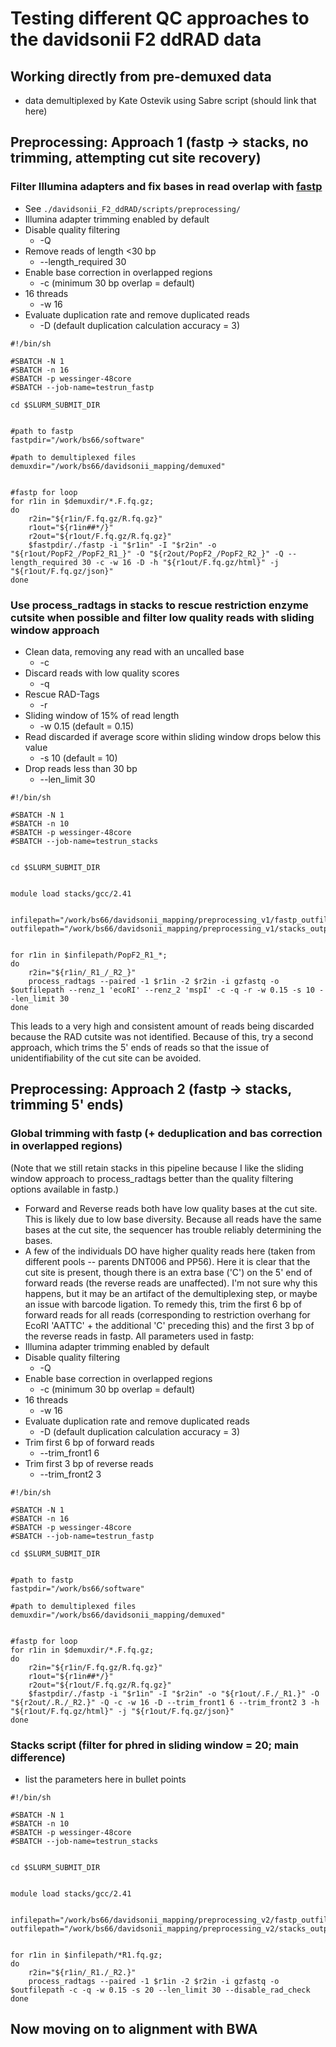 # Testing different QC approaches to the davidsonii F2 ddRAD data

## Working directly from pre-demuxed data
* data demultiplexed by Kate Ostevik using Sabre script (should link that here)

## Preprocessing: Approach 1 (fastp -> stacks, no trimming, attempting cut site recovery)
### Filter Illumina adapters and fix bases in read overlap with [fastp](https://github.com/OpenGene/fastp)
* See `./davidsonii_F2_ddRAD/scripts/preprocessing/`
* Illumina adapter trimming enabled by default
* Disable quality filtering
    - -Q
* Remove reads of length <30 bp
    - --length_required 30
* Enable base correction in overlapped regions
    - -c (minimum 30 bp overlap = default)
* 16 threads
    - -w 16
* Evaluate duplication rate and remove duplicated reads
    - -D (default duplication calculation accuracy = 3)

```
#!/bin/sh

#SBATCH -N 1
#SBATCH -n 16
#SBATCH -p wessinger-48core
#SBATCH --job-name=testrun_fastp

cd $SLURM_SUBMIT_DIR


#path to fastp
fastpdir="/work/bs66/software"

#path to demultiplexed files
demuxdir="/work/bs66/davidsonii_mapping/demuxed"


#fastp for loop
for r1in in $demuxdir/*.F.fq.gz; 
do
    r2in="${r1in/F.fq.gz/R.fq.gz}"
    r1out="${r1in##*/}"
    r2out="${r1out/F.fq.gz/R.fq.gz}"
    $fastpdir/./fastp -i "$r1in" -I "$r2in" -o "${r1out/PopF2_/PopF2_R1_}" -O "${r2out/PopF2_/PopF2_R2_}" -Q --length_required 30 -c -w 16 -D -h "${r1out/F.fq.gz/html}" -j "${r1out/F.fq.gz/json}"
done
```

### Use process_radtags in stacks to rescue  restriction enzyme cutsite when possible and filter low quality reads with sliding window approach
* Clean data, removing any read with an uncalled base
    - -c
* Discard reads with low quality scores
    - -q
* Rescue RAD-Tags
    - -r
* Sliding window of 15% of read length
    - -w 0.15 (default = 0.15)
* Read discarded if average score within sliding window drops below this value
    - -s 10 (default = 10)
* Drop reads less than 30 bp
    - --len_limit 30

```
#!/bin/sh

#SBATCH -N 1
#SBATCH -n 10 
#SBATCH -p wessinger-48core
#SBATCH --job-name=testrun_stacks


cd $SLURM_SUBMIT_DIR


module load stacks/gcc/2.41


infilepath="/work/bs66/davidsonii_mapping/preprocessing_v1/fastp_outfiles"
outfilepath="/work/bs66/davidsonii_mapping/preprocessing_v1/stacks_output"


for r1in in $infilepath/PopF2_R1_*;
do
    r2in="${r1in/_R1_/_R2_}"
    process_radtags --paired -1 $r1in -2 $r2in -i gzfastq -o $outfilepath --renz_1 'ecoRI' --renz_2 'mspI' -c -q -r -w 0.15 -s 10 --len_limit 30
done
```
This leads to a very high and consistent amount of reads being discarded because the RAD cutsite was not identified. Because of this, try a second approach, which trims the 5' ends of reads so that the issue of unidentifiability of the cut site can be avoided.


## Preprocessing: Approach 2 (fastp -> stacks, trimming 5' ends)
### Global trimming with fastp (+ deduplication and bas correction in overlapped regions)
(Note that we still retain stacks in this pipeline because I like the sliding window approach to process_radtags better than the quality filtering options available in fastp.)
* Forward and Reverse reads both have low quality bases at the cut site. This is likely due to low base diversity. Because all reads have the same bases at the cut site, the sequencer has trouble reliably determining the bases.
* A few of the individuals DO have higher quality reads here (taken from different pools -- parents DNT006 and PP56). Here it is clear that the cut site is present, though there is an extra base ('C') on the 5' end of forward reads (the reverse reads are unaffected). I'm not sure why this happens, but it may be an artifact of the demultiplexing step, or maybe an issue with barcode ligation. To remedy this, trim the first 6 bp of forward reads for all reads (corresponding to restriction overhang for EcoRI 'AATTC' + the additional 'C' preceding this) and the first 3 bp of the reverse reads in fastp. All parameters used in fastp:
* Illumina adapter trimming enabled by default
* Disable quality filtering
    - -Q
* Enable base correction in overlapped regions
    - -c (minimum 30 bp overlap = default)
* 16 threads
    - -w 16
* Evaluate duplication rate and remove duplicated reads
    - -D (default duplication calculation accuracy = 3)
* Trim first 6 bp of forward reads
    - --trim_front1 6
* Trim first 3 bp of reverse reads
    - --trim_front2 3

```
#!/bin/sh

#SBATCH -N 1
#SBATCH -n 16
#SBATCH -p wessinger-48core
#SBATCH --job-name=testrun_fastp

cd $SLURM_SUBMIT_DIR


#path to fastp
fastpdir="/work/bs66/software"

#path to demultiplexed files
demuxdir="/work/bs66/davidsonii_mapping/demuxed"


#fastp for loop
for r1in in $demuxdir/*.F.fq.gz; 
do
    r2in="${r1in/F.fq.gz/R.fq.gz}"
    r1out="${r1in##*/}"
    r2out="${r1out/F.fq.gz/R.fq.gz}"
    $fastpdir/./fastp -i "$r1in" -I "$r2in" -o "${r1out/.F./_R1.}" -O "${r2out/.R./_R2.}" -Q -c -w 16 -D --trim_front1 6 --trim_front2 3 -h "${r1out/F.fq.gz/html}" -j "${r1out/F.fq.gz/json}"
done
```

### Stacks script (filter for phred in sliding window = 20; main difference)
* list the parameters here in bullet points

```
#!/bin/sh

#SBATCH -N 1
#SBATCH -n 10 
#SBATCH -p wessinger-48core
#SBATCH --job-name=testrun_stacks


cd $SLURM_SUBMIT_DIR


module load stacks/gcc/2.41


infilepath="/work/bs66/davidsonii_mapping/preprocessing_v2/fastp_outfiles"
outfilepath="/work/bs66/davidsonii_mapping/preprocessing_v2/stacks_output"


for r1in in $infilepath/*R1.fq.gz;
do
    r2in="${r1in/_R1./_R2.}"
    process_radtags --paired -1 $r1in -2 $r2in -i gzfastq -o $outfilepath -c -q -w 0.15 -s 20 --len_limit 30 --disable_rad_check
done
```

## Now moving on to alignment with BWA


